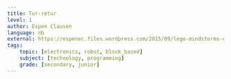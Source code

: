 ```yaml
---
title: Tur-retur
level: 1
author: Espen Clausen
language: nb
external: https://espenec.files.wordpress.com/2015/09/lego-mindstorms-del-1-3.pdf
tags:
    topic: [electronics, robot, block_based]
    subject: [technology, programming]
    grade: [secondary, junior]
---
```

